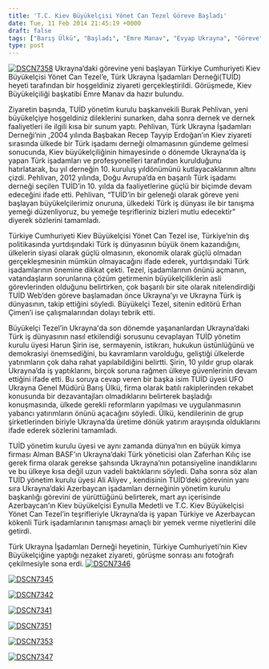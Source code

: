 ```yaml
---
title: 'T.C. Kiev Büyükelçisi Yönet Can Tezel Göreve Başladı'
date: Tue, 11 Feb 2014 21:45:19 +0000
draft: false
tags: ["Barış Ülkü", "Başladı", "Emre Manav", "Evyap Ukrayna", "Göreve", "harun şirin", "T.C Kiev Büyükelçisi", "TUİD (Türk Ukrayna İşadamları Derneği)", "Ufo Ukrayna", "Yönet Can Tezel", "Zaferhan Kılıç"]
type: post
---
```


[![DSCN7358](http://burakpehlivan.org/wp-content/uploads/2014/02/DSCN7358.jpg)](http://burakpehlivan.org/wp-content/uploads/2014/02/DSCN7358.jpg)
Ukrayna’daki görevine yeni başlayan Türkiye Cumhuriyeti Kiev Büyükelçisi Yönet Can Tezel’e, Türk Ukrayna İşadamları Derneği(TUİD) heyeti tarafından bir hoşgeldiniz ziyareti gerçekleştirildi. Görüşmede, Kiev Büyükelçiliği başkatibi Emre Manav da hazır bulundu. 

Ziyaretin başında, TUİD yönetim kurulu başkanvekili Burak Pehlivan, yeni büyükelçiye hoşgeldiniz dileklerini sunarken, daha sonra dernek ve dernek faaliyetleri ile ilgili kısa bir sunum yaptı. Pehlivan, Türk Ukrayna İşadamları Derneği’nin ,2004 yılında Başbakan Recep Tayyip Erdoğan’ın Kiev ziyareti sırasında ülkede bir Türk işadamı derneği olmamasının gündeme gelmesi sonucunda, Kiev büyükelçiliğinin himayesinde o dönemde Ukrayna’da iş yapan Türk işadamları ve profesyonelleri tarafından kurulduğunu hatırlatarak, bu yıl derneğin 10. kuruluş yıldönümünü kutlayacaklarının altını çizdi. Pehlivan, 2012 yılında, Doğu Avrupa’da en başarılı Türk işadamı derneği seçilen TUİD’in 10. yılda da faaliyetlerine güçlü bir biçimde devam edeceğini ifade etti. Pehlivan, “TUİD’in bir geleneği olarak göreve yeni başlayan büyükelçilerimiz onuruna, ülkedeki Türk iş dünyası ile bir tanışma yemeği düzenliyoruz, bu yemeğe teşrifleriniz bizleri mutlu edecektir” diyerek sözlerini tamamladı. 

Türkiye Cumhuriyeti Kiev Büyükelçisi Yönet Can Tezel ise, Türkiye’nin dış politikasında yurtdışındaki Türk iş dünyasının büyük önem kazandığını, ülkelerin siyasi olarak güçlü olmasının, ekonomik olarak güçlü olmadan gerçekleşmesinin mümkün olmayacağını ifade ederek, yurtdışındaki Türk işadamlarının önemine dikkat çekti. Tezel, işadamlarının önünü açmanın, vatandaşların sorunlarına çözüm getirmenin büyükelçiliklerin asli görevlerinden olduğunu belirtirken, çok başarılı bir site olarak nitelendirdiği TUİD Web’den göreve başlamadan önce Ukrayna’yı ve Ukrayna Türk iş dünyasının, takip ettiğini söyledi. Büyükelçi Tezel, sitenin editörü Erhan Çimen’i ise çalışmalarından dolayı tebrik etti.

Büyükelçi Tezel’in Ukrayna'da son dönemde yaşananlardan Ukrayna’daki Türk iş dünyasının nasıl etkilendiği sorusunu cevaplayan TUİD yönetim kurulu üyesi Harun Şirin ise, sermayenin, istikrarı, hukukun üstünlüğünü ve demokrasiyi önemsediğini, bu kavramların varolduğu, geliştiği ülkelerde yatırımların çok daha rahat yapılabildiğini belirtti. Şirin, 10 yıldır grup olarak Ukrayna’da iş yaptıklarını, birçok soruna rağmen ülkeye güvenlerinin devam ettiğini ifade etti. Bu soruya cevap veren bir başka isim TUİD üyesi UFO Ukrayna Genel Müdürü Barış Ülkü, firma olarak batılı rakiplerinden rekabet konusunda bir dezavantajları olmadıklarını belirterek başladığı konuşmasında, ülkede gerekli reformların yapılması ve uygulanmasının yabancı yatırımların önünü açacağını söyledi. Ülkü, kendilerinin de grup şirketlerinden biriyle Ukrayna’da üretime dönük yatırım arayışında olduklarını ifade ederek sözlerini tamamladı. 

TUİD yönetim kurulu üyesi ve aynı zamanda dünya’nın en büyük kimya firması Alman BASF’ın Ukrayna’daki Türk yöneticisi olan Zaferhan Kılıç ise gerek firma olarak gerekse şahsında Ukrayna’nın potansiyeline inandıklarını ve bu ülkeye kısa değil uzun vadeli baktıklarını söyledi. Daha sonra söz alan TUİD yönetim kurulu üyesi Ali Aliyev , kendisinin TUİD’deki görevinin yanı sıra Ukrayna’daki Azerbaycan işadamları derneğinin yönetim kurulu başkanlığı görevini de yürüttüğünü belirterek, mart ayı içerisinde Azerbaycan’ın Kiev büyükelçisi Eynulla Medetli ve T.C. Kiev Büyükelçisi Yönet Can Tezel’in teşrifleriyle Ukrayna’da iş yapan Türkiye ve Azerbaycan kökenli Türk işadamlarının tanışması amaçlı bir yemek verme niyetlerini dile getirdi. 

Türk Ukrayna İşadamları Derneği heyetinin, Türkiye Cumhuriyeti’nin Kiev Büyükelçiğine yaptığı nezaket ziyareti, görüşme sonrası anı fotoğrafı çekilmesiyle sona erdi. 
[![DSCN7346](http://burakpehlivan.org/wp-content/uploads/2014/02/DSCN7346.jpg)](http://burakpehlivan.org/wp-content/uploads/2014/02/DSCN7346.jpg)

[![DSCN7345](http://burakpehlivan.org/wp-content/uploads/2014/02/DSCN7345.jpg)](http://burakpehlivan.org/wp-content/uploads/2014/02/DSCN7345.jpg)

[![DSCN7342](http://burakpehlivan.org/wp-content/uploads/2014/02/DSCN7342.jpg)](http://burakpehlivan.org/wp-content/uploads/2014/02/DSCN7342.jpg)

[![DSCN7341](http://burakpehlivan.org/wp-content/uploads/2014/02/DSCN7341.jpg)](http://burakpehlivan.org/wp-content/uploads/2014/02/DSCN7341.jpg)

[![DSCN7351](http://burakpehlivan.org/wp-content/uploads/2014/02/DSCN7351.jpg)](http://burakpehlivan.org/wp-content/uploads/2014/02/DSCN7351.jpg)

[![DSCN7353](http://burakpehlivan.org/wp-content/uploads/2014/02/DSCN7353.jpg)](http://burakpehlivan.org/wp-content/uploads/2014/02/DSCN7353.jpg)

[![DSCN7347](http://burakpehlivan.org/wp-content/uploads/2014/02/DSCN7347.jpg)](http://burakpehlivan.org/wp-content/uploads/2014/02/DSCN7347.jpg)
